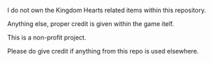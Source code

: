 I do not own the Kingdom Hearts related items within this repository.

Anything else, proper credit is given within the game itelf.

This is a non-profit project.

Please do give credit if anything from this repo is used elsewhere.
